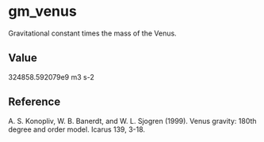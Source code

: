 # gm_venus

Gravitational constant times the mass of the Venus.

## Value

324858.592079e9 m3 s-2

## Reference

A. S. Konopliv, W. B. Banerdt, and W. L. Sjogren (1999). Venus gravity: 180th degree and order model. Icarus 139, 3-18.

